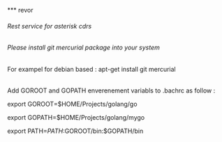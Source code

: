 *** revor
###### Rest service for asterisk cdrs

###### Please install git mercurial package into your system
For exampel for debian based : apt-get install git mercurial
######
Add GOROOT and GOPATH enverenement variabls to .bachrc as follow :

export GOROOT=$HOME/Projects/golang/go

export GOPATH=$HOME/Projects/golang/mygo

export PATH=$PATH:$GOROOT/bin:$GOPATH/bin

